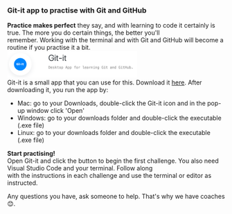 ### Git-it app to practise with Git and GitHub

**Practice makes perfect** they say, and with learning to code it certainly is true. The more you do certain things, the better you'll  
remember. Working with the terminal and with Git and GitHub will become a routine if you practise it a bit.
<br>
<img src="./git-it.png" width="300"  />
<br>
Git-it is a small app that you can use for this. Download it [here](https://github.com/jlord/git-it-electron/releases). After downloading it, you run the app by:  
* Mac: go to your Downloads, double-click the Git-it icon and in the pop-up window click 'Open'
* Windows: go to your downloads folder and double-click the executable (.exe file)
* Linux: go to your downloads folder and double-click the executable (.exe file)

**Start practising!**  
Open Git-it and click the button to begin the first challenge. You also need Visual Studio Code and your terminal. Follow along  
with the instructions in each challenge and use the terminal or editor as instructed.

Any questions you have, ask someone to help. That's why we have coaches 😊.



